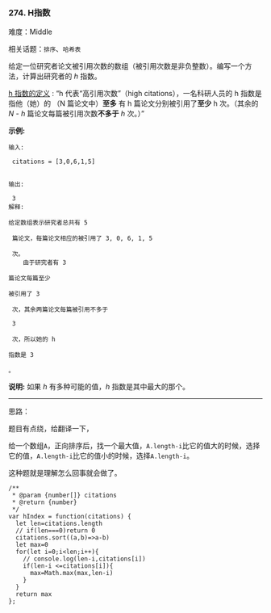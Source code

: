 ### 274. H指数

难度：Middle

相关话题：`排序`、`哈希表`

给定一位研究者论文被引用次数的数组（被引用次数是非负整数）。编写一个方法，计算出研究者的 *h* 指数。



[h 指数的定义](https://baike.baidu.com/item/h-index/3991452?fr=aladdin)
: &ldquo;h 代表&ldquo;高引用次数&rdquo;（high citations），一名科研人员的 h 指数是指他（她）的 （N 篇论文中）**至多** 有 h 篇论文分别被引用了**至少**  h 次。（其余的*N - h* 篇论文每篇被引用次数**不多于** *h* 次。）&rdquo;







**示例:** 



```
输入:

 citations = [3,0,6,1,5]


输出:

 3 
解释:

给定数组表示研究者总共有 5

 篇论文，每篇论文相应的被引用了 3, 0, 6, 1, 5

 次。
    由于研究者有 3 

篇论文每篇至少

被引用了 3

 次，其余两篇论文每篇被引用不多于

 3

 次，所以她的 h

指数是 3

。
```






**说明:** 如果 *h* 有多种可能的值，*h*  指数是其中最大的那个。




-----

思路：

题目有点绕，给翻译一下，

给一个数组`A`，正向排序后，找一个最大值，`A.length-i`比它的值大的时候，选择它的值，`A.length-i`比它的值小的时候，选择`A.length-i`。

这种题就是理解怎么回事就会做了。
```
/**
 * @param {number[]} citations
 * @return {number}
 */
var hIndex = function(citations) {
  let len=citations.length
  // if(len===0)return 0
  citations.sort((a,b)=>a-b)
  let max=0
  for(let i=0;i<len;i++){
    // console.log(len-i,citations[i])
    if(len-i <=citations[i]){
      max=Math.max(max,len-i)
    }
  }
  return max
};
```

